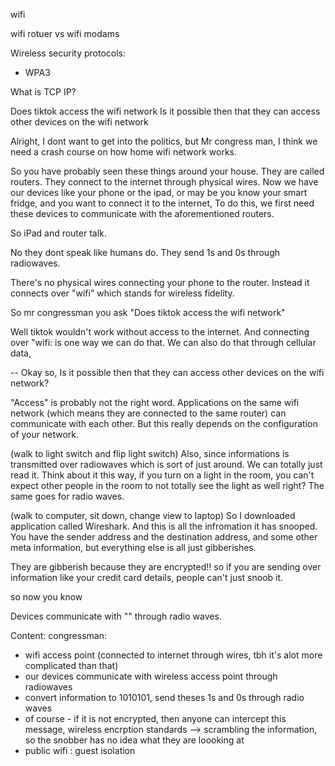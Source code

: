 wifi

wifi rotuer vs wifi modams


Wireless security protocols:
- WPA3

What is TCP IP?

Does tiktok access the wifi network
Is it possible then that they can access other devices on the wifi network

 Alright, I dont want to get into the politics, but Mr congress man, I think we need a crash course on how home wifi network works.

So you have probably seen these things around your house. They are called routers. They connect to the internet through physical wires. Now we have our devices like your phone or the ipad, or may be you know your smart fridge, and you want to connect it to the internet, To do this, we first need these devices to communicate with the aforementioned routers. 
 
So iPad and router talk.

No they dont speak like humans do. They send 1s and 0s through radiowaves.

There's no physical wires connecting your phone to the router. Instead it connects over "wifi" which stands for wireless fidelity. 

So mr congressman you ask "Does tiktok access the wifi network"

Well tiktok wouldn't work without access to the internet. And connecting over "wifi: is one way we can do that. We can also do that through cellular data,

--
Okay so, Is it possible then that they can access other devices on the wifi network?

"Access" is probably not the right word. Applications on the same wifi network (which means they are connected to the same router) can communicate with each other. But this really depends on the configuration of your network. 

(walk to light switch and flip light switch)
Also, since informations is transmitted over radiowaves which is sort of just around. We can totally just read it.  Think about it this way, if you turn on a light in the room,  you can't expect other people in the room to not totally see the light as well right? The same goes for radio waves.

(walk to computer, sit down, change view to laptop)
So I downloaded application called Wireshark. And this is all the infromation it has snooped. You have the sender address and the destination address, and some other meta information, but everything else is all just gibberishes.

They are gibberish because they are encrypted!! so if you are sending over information like your credit card details, people can't just snoob it. 

so now  you know 










Devices communicate with "" through radio waves. 




Content:
congressman:
- wifi access point (connected to internet through wires, tbh it's alot more complicated than that)
- our devices communicate with wireless access point through radiowaves 
- convert information to 1010101, send theses 1s and 0s through radio waves 
- of course - if it is not encrypted, then anyone can intercept this message, wireless encrption standards --> scrambling the information, so the snobber has no idea what they are loooking at 
- public wifi : guest isolation